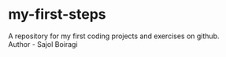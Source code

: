 # my-first-steps
A repository for my first coding projects and exercises on github.
<br>
Author - Sajol Boiragi
